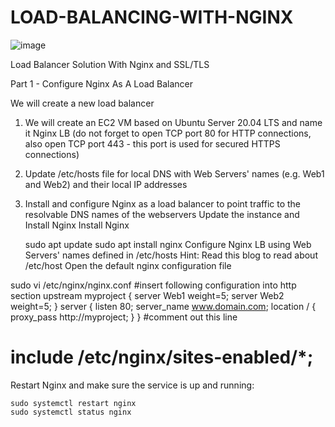 # LOAD-BALANCING-WITH-NGINX

![image](https://github.com/user-attachments/assets/d5c0b8ee-4983-480d-a17e-6d588ab6a8c7)

Load Balancer
Solution With Nginx
and SSL/TLS


Part 1 - Configure Nginx As A Load Balancer

We will create a new load balancer

1. We will create an EC2 VM based on Ubuntu Server 20.04 LTS and name it Nginx
LB (do not forget to open TCP port 80 for HTTP connections, also open
TCP port 443 - this port is used for secured HTTPS connections)

3. Update /etc/hosts file for local DNS with Web Servers' names
(e.g. Web1 and Web2) and their local IP addresses

5. Install and configure Nginx as a load balancer to point traffic to the
 resolvable DNS names of the webservers
 Update the instance and Install Nginx Install Nginx

    sudo apt update
    sudo apt install nginx
Configure Nginx LB using Web Servers' names defined in /etc/hosts
Hint: Read this blog to read about /etc/host
Open the default nginx configuration file


sudo vi /etc/nginx/nginx.conf
    #insert following configuration into http section
    upstream myproject {
    server Web1 weight=5;
    server Web2 weight=5;
    }
server {
listen 80;
server_name www.domain.com;
location / {
proxy_pass http://myproject;
}
}
#comment out this line
# include /etc/nginx/sites-enabled/*;

Restart Nginx and make sure the service is up and running:


    sudo systemctl restart nginx
    sudo systemctl status nginx



